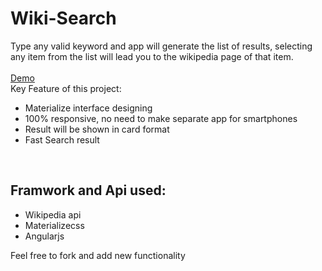 # Wiki-Search
 
Type any valid keyword and app will generate the list of results, selecting any item from the list will lead you to the wikipedia page of that item.<br><br>
<a target="_blank" href="http://abhishekraj.info/apps/WikiSearch/">Demo</a>
<br>
Key Feature of this project:
<br>
<ul>
<li>Materialize interface designing</li>
<li> 100% responsive, no need to make separate app for smartphones</li>
<li>Result will be shown in card format</li>
<li> Fast Search result</li>
</ul>
<br>
<h2>Framwork and Api used:</h2>
<ul><li>Wikipedia api</li> <li> Materializecss</li><li>Angularjs</li></ul>
<p> Feel free to fork and add new functionality </p>
